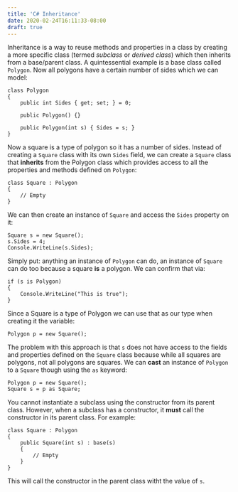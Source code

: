 ```yaml
---
title: 'C# Inheritance'
date: 2020-02-24T16:11:33-08:00
draft: true
---
```


Inheritance is a way to reuse methods and properties in a class by creating a more specific class (termed _subclass_ or _derived class_) which then inherits from a base/parent class. A quintessential example is a base class called `Polygon`. Now all polygons have a certain number of sides which we can model:

```
class Polygon
{
    public int Sides { get; set; } = 0;

    public Polygon() {}

    public Polygon(int s) { Sides = s; }
}
```

Now a square is a type of polygon so it has a number of sides. Instead of creating a `Square` class with its own `Sides` field, we can create a `Square` class that **inherits** from the Polygon class which provides access to all the properties and methods defined on `Polygon`:

```
class Square : Polygon
{
    // Empty
}
```

We can then create an instance of `Square` and access the `Sides` property on it:

```
Square s = new Square();
s.Sides = 4;
Console.WriteLine(s.Sides);
```

Simply put: anything an instance of `Polygon` can do, an instance of `Square` can do too because a square **is** a polygon. We can confirm that via:

```
if (s is Polygon)
{
    Console.WriteLine("This is true");
}
```

Since a Square is a type of Polygon we can use that as our type when creating it the variable:

```
Polygon p = new Square();
```

The problem with this approach is that `s` does not have access to the fields and properties defined on the `Square` class because while all squares are polygons, not all polygons are squares. We can **cast** an instance of `Polygon` to a `Square` though using the `as` keyword:

```
Polygon p = new Square();
Square s = p as Square;
```

You cannot instantiate a subclass using the constructor from its parent class. However, when a subclass has a constructor, it **must** call the constructor in its parent class. For example:

```
class Square : Polygon
{
    public Square(int s) : base(s)
    {
        // Empty
    }
}
```

This will call the constructor in the parent class witht the value of `s`.
